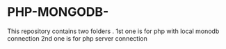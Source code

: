 # PHP-MONGODB-
This repository contains two folders .
1st one is for php with local monodb connection
2nd one is for php server connection
